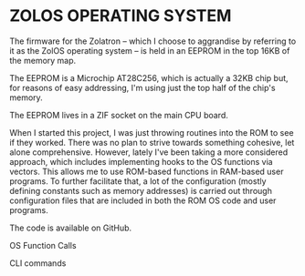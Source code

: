 # ZOLOS OPERATING SYSTEM

The firmware for the Zolatron – which I choose to aggrandise by referring to it as the ZolOS operating system – is held in an EEPROM in the top 16KB of the memory map.

The EEPROM is a Microchip AT28C256, which is actually a 32KB chip but, for reasons of easy addressing, I'm using just the top half of the chip's memory.

The EEPROM lives in a ZIF socket on the main CPU board.

When I started this project, I was just throwing routines into the ROM to see if they worked. There was no plan to strive towards something cohesive, let alone comprehensive. However, lately I've been taking a more considered approach, which includes implementing hooks to the OS functions via vectors. This allows me to use ROM-based functions in RAM-based user programs. To further facilitate that, a lot of the configuration (mostly defining constants such as memory addresses) is carried out through configuration files that are included in both the ROM OS code and user programs.

The code is available on GitHub.

OS Function Calls

CLI commands
